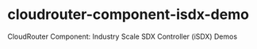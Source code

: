 # cloudrouter-component-isdx-demo
CloudRouter Component: Industry Scale SDX Controller (iSDX) Demos
